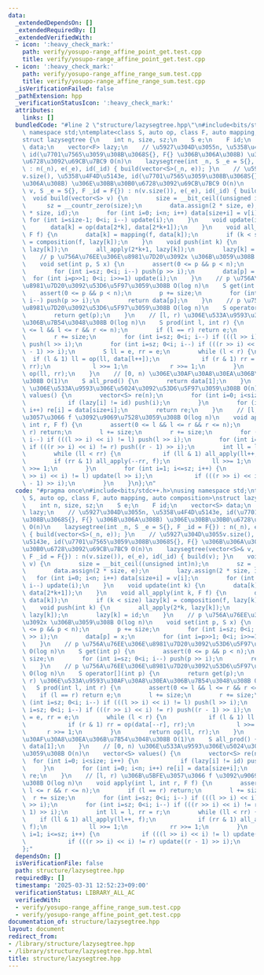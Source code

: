 ```yaml
---
data:
  _extendedDependsOn: []
  _extendedRequiredBy: []
  _extendedVerifiedWith:
  - icon: ':heavy_check_mark:'
    path: verify/yosupo-range_affine_point_get.test.cpp
    title: verify/yosupo-range_affine_point_get.test.cpp
  - icon: ':heavy_check_mark:'
    path: verify/yosupo-range_affine_range_sum.test.cpp
    title: verify/yosupo-range_affine_range_sum.test.cpp
  _isVerificationFailed: false
  _pathExtension: hpp
  _verificationStatusIcon: ':heavy_check_mark:'
  attributes:
    links: []
  bundledCode: "#line 2 \"structure/lazysegtree.hpp\"\n#include<bits/stdc++.h>\nusing\
    \ namespace std;\ntemplate<class S, auto op, class F, auto mapping, auto composition>\n\
    struct lazysegtree {\n    int n, size, sz;\n    S e;\n    F id;\n    vector<S>\
    \ data;\n    vector<F> lazy;\n    // \u5927\u304D\u3055n, \u5358\u4F4D\u5143e,\
    \ id(\u7701\u7565\u3059\u308B\u3068S{}, F{} \u306B\u306A\u308B) \u306E\u30BB\u30B0\
    \u6728\u3092\u69CB\u7BC9 O(n)\n    lazysegtree(int _n, S _e = S{}, F _id = F{})\
    \ : n(_n), e(_e), id(_id) { build(vector<S>(_n, e)); }\n    // \u5927\u304D\u3055\
    v.size(), \u5358\u4F4D\u5143e, id(\u7701\u7565\u3059\u308B\u3068S{}, F{} \u306B\
    \u306A\u308B) \u306E\u30BB\u30B0\u6728\u3092\u69CB\u7BC9 O(n)\n    lazysegtree(vector<S>&\
    \ v, S _e = S{}, F _id = F{}) : n(v.size()), e(_e), id(_id) { build(v); }\n  \
    \  void build(vector<S> v) {\n        size = __bit_ceil((unsigned int)n);\n  \
    \      sz = __countr_zero(size);\n        data.assign(2 * size, e);\n        lazy.assign(2\
    \ * size, id);\n        for (int i=0; i<n; i++) data[size+i] = v[i];\n       \
    \ for (int i=size-1; 0<i; i--) update(i);\n    }\n    void update(int k) {\n \
    \       data[k] = op(data[2*k], data[2*k+1]);\n    }\n    void all_apply(int k,\
    \ F f) {\n        data[k] = mapping(f, data[k]);\n        if (k < size) lazy[k]\
    \ = composition(f, lazy[k]);\n    }\n    void push(int k) {\n        all_apply(2*k,\
    \ lazy[k]);\n        all_apply(2*k+1, lazy[k]);\n        lazy[k] = id;\n    }\n\
    \    // p \u756A\u76EE\u306E\u8981\u7D20\u3092x \u306B\u3059\u308B O(log n)\n\
    \    void set(int p, S x) {\n        assert(0 <= p && p < n);\n        p += size;\n\
    \        for (int i=sz; 0<i; i--) push(p >> i);\n        data[p] = x;\n      \
    \  for (int i=p>>1; 0<i; i>>=1) update(i);\n    }\n    // p \u756A\u76EE\u306E\
    \u8981\u7D20\u3092\u53D6\u5F97\u3059\u308B O(log n)\n    S get(int p) {\n    \
    \    assert(0 <= p && p < n);\n        p += size;\n        for (int i=sz; 0<i;\
    \ i--) push(p >> i);\n        return data[p];\n    }\n    // p \u756A\u76EE\u306E\
    \u8981\u7D20\u3092\u53D6\u5F97\u3059\u308B O(log n)\n    S operator[](int p) {\n\
    \        return get(p);\n    }\n    // [l, r) \u306E\u533A\u9593\u30AF\u30A8\u30EA\
    \u306B\u7B54\u3048\u308B O(log n)\n    S prod(int l, int r) {\n        assert(0\
    \ <= l && l <= r && r <= n);\n        if (l == r) return e;\n        l += size;\n\
    \        r += size;\n        for (int i=sz; 0<i; i--) if (((l >> i) << i) != l)\
    \ push(l >> i);\n        for (int i=sz; 0<i; i--) if (((r >> i) << i) != r) push((r\
    \ - 1) >> i);\n        S ll = e, rr = e;\n        while (l < r) {\n          \
    \  if (l & 1) ll = op(ll, data[l++]);\n            if (r & 1) rr = op(data[--r],\
    \ rr);\n            l >>= 1;\n            r >>= 1;\n        }\n        return\
    \ op(ll, rr);\n    }\n    // [0, n) \u306E\u30AF\u30A8\u30EA\u306B\u7B54\u3048\
    \u308B O(1)\n    S all_prod() {\n        return data[1];\n    }\n    // [0, n)\
    \ \u306E\u533A\u9593\u306E\u5024\u3092\u53D6\u5F97\u3059\u308B O(n)\n    vector<S>\
    \ values() {\n        vector<S> re(n);\n        for (int i=0; i<size; i++) {\n\
    \            if (lazy[i] != id) push(i);\n        }\n        for (int i=0; i<n;\
    \ i++) re[i] = data[size+i];\n        return re;\n    }\n    // [l, r) \u306B\u5BFE\
    \u3057\u3066 f \u3092\u9069\u7528\u3059\u308B O(log n)\n    void apply(int l,\
    \ int r, F f) {\n        assert(0 <= l && l <= r && r <= n);\n        if (l ==\
    \ r) return;\n        l += size;\n        r += size;\n        for (int i=sz; 0<i;\
    \ i--) if (((l >> i) << i) != l) push(l >> i);\n        for (int i=sz; 0<i; i--)\
    \ if (((r >> i) << i) != r) push((r - 1) >> i);\n        int ll = l, rr = r;\n\
    \        while (ll < rr) {\n            if (ll & 1) all_apply(ll++, f);\n    \
    \        if (rr & 1) all_apply(--rr, f);\n            ll >>= 1;\n            rr\
    \ >>= 1;\n        }\n        for (int i=1; i<=sz; i++) {\n            if (((l\
    \ >> i) << i) != l) update(l >> i);\n            if (((r >> i) << i) != r) update((r\
    \ - 1) >> i);\n        }\n    }\n};\n"
  code: "#pragma once\n#include<bits/stdc++.h>\nusing namespace std;\ntemplate<class\
    \ S, auto op, class F, auto mapping, auto composition>\nstruct lazysegtree {\n\
    \    int n, size, sz;\n    S e;\n    F id;\n    vector<S> data;\n    vector<F>\
    \ lazy;\n    // \u5927\u304D\u3055n, \u5358\u4F4D\u5143e, id(\u7701\u7565\u3059\
    \u308B\u3068S{}, F{} \u306B\u306A\u308B) \u306E\u30BB\u30B0\u6728\u3092\u69CB\u7BC9\
    \ O(n)\n    lazysegtree(int _n, S _e = S{}, F _id = F{}) : n(_n), e(_e), id(_id)\
    \ { build(vector<S>(_n, e)); }\n    // \u5927\u304D\u3055v.size(), \u5358\u4F4D\
    \u5143e, id(\u7701\u7565\u3059\u308B\u3068S{}, F{} \u306B\u306A\u308B) \u306E\u30BB\
    \u30B0\u6728\u3092\u69CB\u7BC9 O(n)\n    lazysegtree(vector<S>& v, S _e = S{},\
    \ F _id = F{}) : n(v.size()), e(_e), id(_id) { build(v); }\n    void build(vector<S>\
    \ v) {\n        size = __bit_ceil((unsigned int)n);\n        sz = __countr_zero(size);\n\
    \        data.assign(2 * size, e);\n        lazy.assign(2 * size, id);\n     \
    \   for (int i=0; i<n; i++) data[size+i] = v[i];\n        for (int i=size-1; 0<i;\
    \ i--) update(i);\n    }\n    void update(int k) {\n        data[k] = op(data[2*k],\
    \ data[2*k+1]);\n    }\n    void all_apply(int k, F f) {\n        data[k] = mapping(f,\
    \ data[k]);\n        if (k < size) lazy[k] = composition(f, lazy[k]);\n    }\n\
    \    void push(int k) {\n        all_apply(2*k, lazy[k]);\n        all_apply(2*k+1,\
    \ lazy[k]);\n        lazy[k] = id;\n    }\n    // p \u756A\u76EE\u306E\u8981\u7D20\
    \u3092x \u306B\u3059\u308B O(log n)\n    void set(int p, S x) {\n        assert(0\
    \ <= p && p < n);\n        p += size;\n        for (int i=sz; 0<i; i--) push(p\
    \ >> i);\n        data[p] = x;\n        for (int i=p>>1; 0<i; i>>=1) update(i);\n\
    \    }\n    // p \u756A\u76EE\u306E\u8981\u7D20\u3092\u53D6\u5F97\u3059\u308B\
    \ O(log n)\n    S get(int p) {\n        assert(0 <= p && p < n);\n        p +=\
    \ size;\n        for (int i=sz; 0<i; i--) push(p >> i);\n        return data[p];\n\
    \    }\n    // p \u756A\u76EE\u306E\u8981\u7D20\u3092\u53D6\u5F97\u3059\u308B\
    \ O(log n)\n    S operator[](int p) {\n        return get(p);\n    }\n    // [l,\
    \ r) \u306E\u533A\u9593\u30AF\u30A8\u30EA\u306B\u7B54\u3048\u308B O(log n)\n \
    \   S prod(int l, int r) {\n        assert(0 <= l && l <= r && r <= n);\n    \
    \    if (l == r) return e;\n        l += size;\n        r += size;\n        for\
    \ (int i=sz; 0<i; i--) if (((l >> i) << i) != l) push(l >> i);\n        for (int\
    \ i=sz; 0<i; i--) if (((r >> i) << i) != r) push((r - 1) >> i);\n        S ll\
    \ = e, rr = e;\n        while (l < r) {\n            if (l & 1) ll = op(ll, data[l++]);\n\
    \            if (r & 1) rr = op(data[--r], rr);\n            l >>= 1;\n      \
    \      r >>= 1;\n        }\n        return op(ll, rr);\n    }\n    // [0, n) \u306E\
    \u30AF\u30A8\u30EA\u306B\u7B54\u3048\u308B O(1)\n    S all_prod() {\n        return\
    \ data[1];\n    }\n    // [0, n) \u306E\u533A\u9593\u306E\u5024\u3092\u53D6\u5F97\
    \u3059\u308B O(n)\n    vector<S> values() {\n        vector<S> re(n);\n      \
    \  for (int i=0; i<size; i++) {\n            if (lazy[i] != id) push(i);\n   \
    \     }\n        for (int i=0; i<n; i++) re[i] = data[size+i];\n        return\
    \ re;\n    }\n    // [l, r) \u306B\u5BFE\u3057\u3066 f \u3092\u9069\u7528\u3059\
    \u308B O(log n)\n    void apply(int l, int r, F f) {\n        assert(0 <= l &&\
    \ l <= r && r <= n);\n        if (l == r) return;\n        l += size;\n      \
    \  r += size;\n        for (int i=sz; 0<i; i--) if (((l >> i) << i) != l) push(l\
    \ >> i);\n        for (int i=sz; 0<i; i--) if (((r >> i) << i) != r) push((r -\
    \ 1) >> i);\n        int ll = l, rr = r;\n        while (ll < rr) {\n        \
    \    if (ll & 1) all_apply(ll++, f);\n            if (rr & 1) all_apply(--rr,\
    \ f);\n            ll >>= 1;\n            rr >>= 1;\n        }\n        for (int\
    \ i=1; i<=sz; i++) {\n            if (((l >> i) << i) != l) update(l >> i);\n\
    \            if (((r >> i) << i) != r) update((r - 1) >> i);\n        }\n    }\n\
    };"
  dependsOn: []
  isVerificationFile: false
  path: structure/lazysegtree.hpp
  requiredBy: []
  timestamp: '2025-03-31 12:52:23+09:00'
  verificationStatus: LIBRARY_ALL_AC
  verifiedWith:
  - verify/yosupo-range_affine_range_sum.test.cpp
  - verify/yosupo-range_affine_point_get.test.cpp
documentation_of: structure/lazysegtree.hpp
layout: document
redirect_from:
- /library/structure/lazysegtree.hpp
- /library/structure/lazysegtree.hpp.html
title: structure/lazysegtree.hpp
---
```

